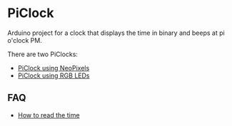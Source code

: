 # PiClock

Arduino project for a clock that displays the time in binary and beeps at pi o'clock PM.

There are two PiClocks:
 * [PiClock using NeoPixels](NeoPixels.md)
 * [PiClock using RGB LEDs](RgbLeds.md)

## FAQ
 * [How to read the time](HowToReadTheTime.md)